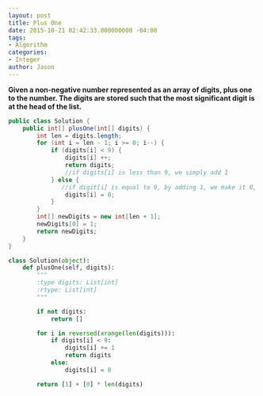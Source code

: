```yaml
---
layout: post
title: Plus One
date: 2015-10-21 02:42:33.000000000 -04:00
tags:
- Algorithm
categories:
- Integer
author: Jason
---
```

**Given a non-negative number represented as an array of digits, plus one to the number. The digits are stored such that the most significant digit is at the head of the list.**


``` java
public class Solution {
    public int[] plusOne(int[] digits) {
        int len = digits.length;
        for (int i = len - 1; i >= 0; i--) {
            if (digits[i] < 9) {
                digits[i] ++;
                return digits;
                //if digits[i] is less than 9, we simply add 1
            } else {
               //if digit[i] is equal to 9, by adding 1, we make it 0, and since return is not executed at digits[i-1], digit[i-1] == 9
                digits[i] = 0;
            }
        }
        int[] newDigits = new int[len + 1];
        newDigits[0] = 1;
        return newDigits;
    }
}
```

``` python
class Solution(object):
    def plusOne(self, digits):
        """
        :type digits: List[int]
        :rtype: List[int]
        """

        if not digits:
            return []

        for i in reversed(xrange(len(digits))):
            if digits[i] < 9:
                digits[i] += 1
                return digits
            else:
                digits[i] = 0

        return [1] + [0] * len(digits)
```
